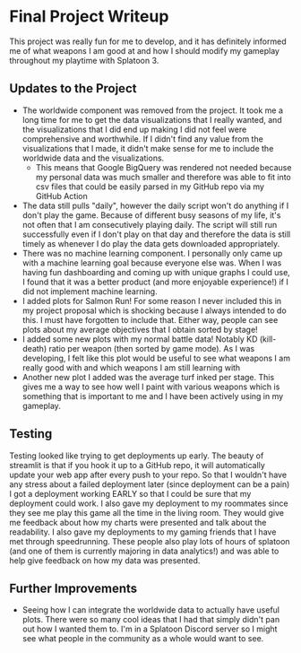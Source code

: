# Final Project Writeup

This project was really fun for me to develop, and it has definitely informed me of what weapons I am good at and how I should modify my gameplay throughout my playtime with Splatoon 3. 


## Updates to the Project

* The worldwide component was removed from the project. It took me a long time for me to get the data visualizations that I really wanted, and the visualizations that I did end up making I did not feel were comprehensive and worthwhile. If I didn't find any value from the visualizations that I made, it didn't make sense for me to include the worldwide data and the visualizations. 
  * This means that Google BigQuery was rendered not needed because my personal data was much smaller and therefore was able to fit into csv files that could be easily parsed in my GitHub repo via my GitHub Action
* The data still pulls "daily", however the daily script won't do anything if I don't play the game. Because of different busy seasons of my life, it's not often that I am consecutively playing daily. The script will still run successfully even if I don't play on that day and therefore the data is still timely as whenever I do play the data gets downloaded appropriately.
* There was no machine learning component. I personally only came up with a machine learning goal because everyone else was. When I was having fun dashboarding and coming up with unique graphs I could use, I found that it was a better product (and more enjoyable experience!) if I did not implement machine learning.
* I added plots for Salmon Run! For some reason I never included this in my project proposal which is shocking because I always intended to do this. I must have forgotten to include that. Either way, people can see plots about my average objectives that I obtain sorted by stage!
* I added some new plots with my normal battle data! Notably KD (kill-death) ratio per weapon (then sorted by game mode). As I was developing, I felt like this plot would be useful to see what weapons I am really good with and which weapons I am still learning with
* Another new plot I added was the average turf inked per stage. This gives me a way to see how well I paint with various weapons which is something that is important to me and I have been actively using in my gameplay.

## Testing

Testing looked like trying to get deployments up early. The beauty of streamlit is that if you hook it up to a GitHub repo, it will automatically update your web app after every push to your repo. So that I wouldn't have any stress about a failed deployment later (since deployment can be a pain) I got a deployment working EARLY so that I could be sure that my deployment could work. I also gave my deployment to my roommates since they see me play this game all the time in the living room. They would give me feedback about how my charts were presented and talk about the readability. I also gave my deployments to my gaming friends that I have met through speedrunning. These people also play lots of hours of splatoon (and one of them is currently majoring in data analytics!) and was able to help give feedback on how my data was presented. 

## Further Improvements

* Seeing how I can integrate the worldwide data to actually have useful plots. There were so many cool ideas that I had that simply didn't pan out how I wanted them to. I'm in a Splatoon Discord server so I might see what people in the community as a whole would want to see.